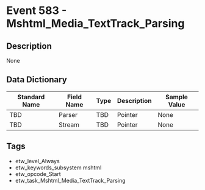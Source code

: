 # Event 583 - Mshtml_Media_TextTrack_Parsing

## Description
None

## Data Dictionary
|Standard Name|Field Name|Type|Description|Sample Value|
|---|---|---|---|---|
|TBD|Parser|TBD|Pointer|None|None|
|TBD|Stream|TBD|Pointer|None|None|

## Tags
* etw_level_Always
* etw_keywords_subsystem mshtml
* etw_opcode_Start
* etw_task_Mshtml_Media_TextTrack_Parsing